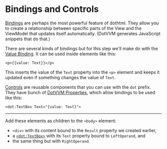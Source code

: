# Bindings and Controls
 
[Bindings][binding] are perhaps the most powerful feature of dothtml. They allow you to create a relationship
between specific parts of the View and the ViewModel that updates itself automatically.
(DotVVM generates JavaScript snippets that do that.)

There are several kinds of bindings but for this step we'll make do with the [Value Binding][value binding].
It can be used inside elements like this:

```dothtml
<p>{{value: Text}}</p>
```

This inserts the value of the `Text` property into the `<p>` element and keeps it updated even if something changes the
value of `Text`.


[Controls][control] are reusable components that you can use with the `dot` prefix. They have bunch of
[DotVVM Properties][property], which allow bindings to be used like this:

```dothtml
<dot:TextBox Text="{value: Text}">
```
---

Add these elements as children to the `<body>` element:

- `<div>` with its content bound to the `Result` property we created earlier,
- a [`<dot:TextBox>`][textbox] with its `Text` property bound to `LeftOperand`, and
- the same thing but with `RightOperand`.

[binding]: https://www.dotvvm.com/docs/tutorials/basics-binding-syntax
[value binding]: https://www.dotvvm.com/docs/tutorials/basics-value-binding
[control]: https://www.dotvvm.com/docs/tutorials/basics-built-in-controls
[property]: https://www.dotvvm.com/docs/tutorials/basics-control-properties-and-attributes
[textbox]: https://www.dotvvm.com/docs/controls/builtin/TextBox